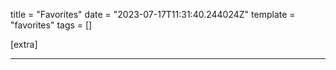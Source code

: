 title = "Favorites"
date = "2023-07-17T11:31:40.244024Z"
template = "favorites"
tags = []

[extra]

---
